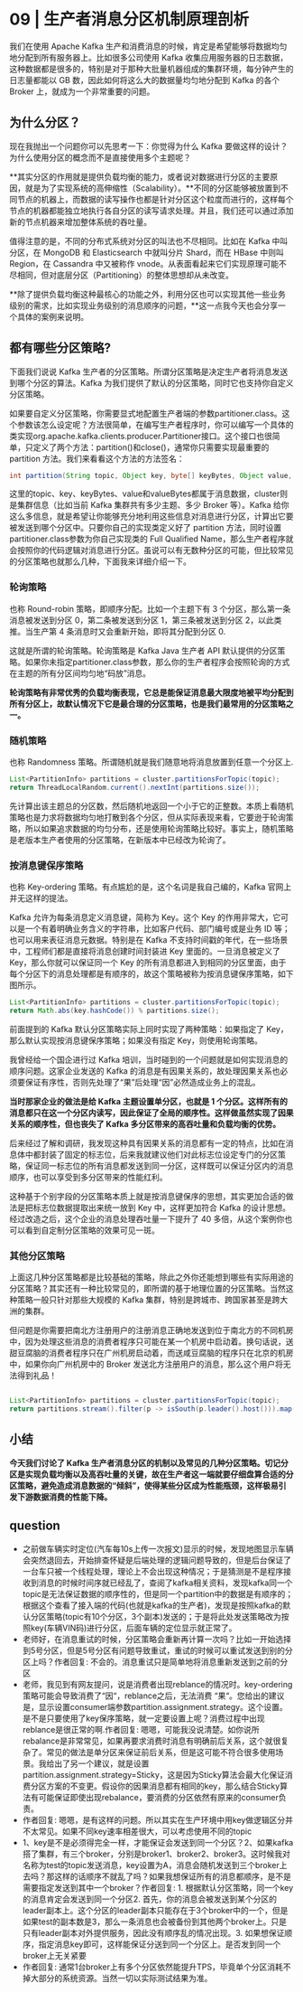 # 09 | 生产者消息分区机制原理剖析

我们在使用 Apache Kafka 生产和消费消息的时候，肯定是希望能够将数据均匀地分配到所有服务器上。比如很多公司使用 Kafka 收集应用服务器的日志数据，这种数据都是很多的，特别是对于那种大批量机器组成的集群环境，每分钟产生的日志量都能以 GB 数，因此如何将这么大的数据量均匀地分配到 Kafka 的各个 Broker 上，就成为一个非常重要的问题。

## 为什么分区？

现在我抛出一个问题你可以先思考一下：你觉得为什么 Kafka 要做这样的设计？为什么使用分区的概念而不是直接使用多个主题呢？

**其实分区的作用就是提供负载均衡的能力，或者说对数据进行分区的主要原因，就是为了实现系统的高伸缩性（Scalability）。**不同的分区能够被放置到不同节点的机器上，而数据的读写操作也都是针对分区这个粒度而进行的，这样每个节点的机器都能独立地执行各自分区的读写请求处理。并且，我们还可以通过添加新的节点机器来增加整体系统的吞吐量。

值得注意的是，不同的分布式系统对分区的叫法也不尽相同。比如在 Kafka 中叫分区，在 MongoDB 和 Elasticsearch 中就叫分片 Shard，而在 HBase 中则叫 Region，在 Cassandra 中又被称作 vnode。从表面看起来它们实现原理可能不尽相同，但对底层分区（Partitioning）的整体思想却从未改变。

**除了提供负载均衡这种最核心的功能之外，利用分区也可以实现其他一些业务级别的需求，比如实现业务级别的消息顺序的问题，**这一点我今天也会分享一个具体的案例来说明。

## 都有哪些分区策略?

下面我们说说 Kafka 生产者的分区策略。所谓分区策略是决定生产者将消息发送到哪个分区的算法。Kafka 为我们提供了默认的分区策略，同时它也支持你自定义分区策略。

如果要自定义分区策略，你需要显式地配置生产者端的参数partitioner.class。这个参数该怎么设定呢？方法很简单，在编写生产者程序时，你可以编写一个具体的类实现org.apache.kafka.clients.producer.Partitioner接口。这个接口也很简单，只定义了两个方法：partition()和close()，通常你只需要实现最重要的 partition 方法。我们来看看这个方法的方法签名：

```java
int partition(String topic, Object key, byte[] keyBytes, Object value, byte[] valueBytes, Cluster cluster);
```

这里的topic、key、keyBytes、value和valueBytes都属于消息数据，cluster则是集群信息（比如当前 Kafka 集群共有多少主题、多少 Broker 等）。Kafka 给你这么多信息，就是希望让你能够充分地利用这些信息对消息进行分区，计算出它要被发送到哪个分区中。只要你自己的实现类定义好了 partition 方法，同时设置partitioner.class参数为你自己实现类的 Full Qualified Name，那么生产者程序就会按照你的代码逻辑对消息进行分区。虽说可以有无数种分区的可能，但比较常见的分区策略也就那么几种，下面我来详细介绍一下。

### 轮询策略

也称 Round-robin 策略，即顺序分配。比如一个主题下有 3 个分区，那么第一条消息被发送到分区 0，第二条被发送到分区 1，第三条被发送到分区 2，以此类推。当生产第 4 条消息时又会重新开始，即将其分配到分区 0.

这就是所谓的轮询策略。轮询策略是 Kafka Java 生产者 API 默认提供的分区策略。如果你未指定partitioner.class参数，那么你的生产者程序会按照轮询的方式在主题的所有分区间均匀地“码放”消息。

**轮询策略有非常优秀的负载均衡表现，它总是能保证消息最大限度地被平均分配到所有分区上，故默认情况下它是最合理的分区策略，也是我们最常用的分区策略之一。**

### 随机策略

也称 Randomness 策略。所谓随机就是我们随意地将消息放置到任意一个分区上.

```java
List<PartitionInfo> partitions = cluster.partitionsForTopic(topic);
return ThreadLocalRandom.current().nextInt(partitions.size());
```

先计算出该主题总的分区数，然后随机地返回一个小于它的正整数。本质上看随机策略也是力求将数据均匀地打散到各个分区，但从实际表现来看，它要逊于轮询策略，所以如果追求数据的均匀分布，还是使用轮询策略比较好。事实上，随机策略是老版本生产者使用的分区策略，在新版本中已经改为轮询了。

### 按消息键保序策略

也称 Key-ordering 策略。有点尴尬的是，这个名词是我自己编的，Kafka 官网上并无这样的提法。

Kafka 允许为每条消息定义消息键，简称为 Key。这个 Key 的作用非常大，它可以是一个有着明确业务含义的字符串，比如客户代码、部门编号或是业务 ID 等；也可以用来表征消息元数据。特别是在 Kafka 不支持时间戳的年代，在一些场景中，工程师们都是直接将消息创建时间封装进 Key 里面的。一旦消息被定义了 Key，那么你就可以保证同一个 Key 的所有消息都进入到相同的分区里面，由于每个分区下的消息处理都是有顺序的，故这个策略被称为按消息键保序策略，如下图所示。

```java
List<PartitionInfo> partitions = cluster.partitionsForTopic(topic);
return Math.abs(key.hashCode()) % partitions.size();
```

前面提到的 Kafka 默认分区策略实际上同时实现了两种策略：如果指定了 Key，那么默认实现按消息键保序策略；如果没有指定 Key，则使用轮询策略。

我曾经给一个国企进行过 Kafka 培训，当时碰到的一个问题就是如何实现消息的顺序问题。这家企业发送的 Kafka 的消息是有因果关系的，故处理因果关系也必须要保证有序性，否则先处理了“果”后处理“因”必然造成业务上的混乱。

**当时那家企业的做法是给 Kafka 主题设置单分区，也就是 1 个分区。这样所有的消息都只在这一个分区内读写，因此保证了全局的顺序性。这样做虽然实现了因果关系的顺序性，但也丧失了 Kafka 多分区带来的高吞吐量和负载均衡的优势。**

后来经过了解和调研，我发现这种具有因果关系的消息都有一定的特点，比如在消息体中都封装了固定的标志位，后来我就建议他们对此标志位设定专门的分区策略，保证同一标志位的所有消息都发送到同一分区，这样既可以保证分区内的消息顺序，也可以享受到多分区带来的性能红利。

这种基于个别字段的分区策略本质上就是按消息键保序的思想，其实更加合适的做法是把标志位数据提取出来统一放到 Key 中，这样更加符合 Kafka 的设计思想。经过改造之后，这个企业的消息处理吞吐量一下提升了 40 多倍，从这个案例你也可以看到自定制分区策略的效果可见一斑。

### 其他分区策略

上面这几种分区策略都是比较基础的策略，除此之外你还能想到哪些有实际用途的分区策略？其实还有一种比较常见的，即所谓的基于地理位置的分区策略。当然这种策略一般只针对那些大规模的 Kafka 集群，特别是跨城市、跨国家甚至是跨大洲的集群。

但问题是你需要把南北方注册用户的注册消息正确地发送到位于南北方的不同机房中，因为处理这些消息的消费者程序只可能在某一个机房中启动着。换句话说，送甜豆腐脑的消费者程序只在广州机房启动着，而送咸豆腐脑的程序只在北京的机房中，如果你向广州机房中的 Broker 发送北方注册用户的消息，那么这个用户将无法得到礼品！

```java

List<PartitionInfo> partitions = cluster.partitionsForTopic(topic);
return partitions.stream().filter(p -> isSouth(p.leader().host())).map(PartitionInfo::partition).findAny().get();
```

## 小结

**今天我们讨论了 Kafka 生产者消息分区的机制以及常见的几种分区策略。切记分区是实现负载均衡以及高吞吐量的关键，故在生产者这一端就要仔细盘算合适的分区策略，避免造成消息数据的“倾斜”，使得某些分区成为性能瓶颈，这样极易引发下游数据消费的性能下降。**

## question

- 之前做车辆实时定位(汽车每10s上传一次报文)显示的时候，发现地图显示车辆会突然退回去，开始排查怀疑是后端处理的逻辑问题导致的，但是后台保证了一台车只被一个线程处理，理论上不会出现这种情况；于是猜测是不是程序接收到消息的时候时间序就已经乱了，查阅了kafka相关资料，发现kafka同一个topic是无法保证数据的顺序性的，但是同一个partition中的数据是有顺序的；根据这个查看了接入端的代码(也就是kafka的生产者)，发现是按照kafka的默认分区策略(topic有10个分区，3个副本)发送的；于是将此处发送策略改为按照key(车辆VIN码)进行分区，后面车辆的定位显示就正常了。
- 老师好，在消息重试的时候，分区策略会重新再计算一次吗？比如一开始选择到5号分区，但是5号分区有问题导致重试，重试的时候可以重试发送到别的分区上吗？作者回复: 不会的。消息重试只是简单地将消息重新发送到之前的分区
- 老师，我见到有网友提问，说是消费者出现reblance的情况时。key-ordering策略可能会导致消费了“因“，reblance之后，无法消费 “果“。您给出的建议是，显示设置consumer端参数partition.assignment.strategy。这个设置。是不是只要使用了key保序策略，就一定要设置上呢？消费过程中出现reblance是很正常的啊.作者回复: 嗯嗯，可能我没说清楚。如你说所rebalance是非常常见，如果再要求消费时消息有明确前后关系，这个就很复杂了。常见的做法是单分区来保证前后关系，但是这可能不符合很多使用场景。我给出了另一个建议，就是设置partition.assignment.strategy=Sticky，这是因为Sticky算法会最大化保证消费分区方案的不变更。假设你的因果消息都有相同的key，那么结合Sticky算法有可能保证即使出现rebalance，要消费的分区依然有原来的consumer负责。
- 作者回复: 嗯嗯，是有这样的问题。所以其实在生产环境中用key做逻辑区分并不太常见。如果不同key速率相差很大，可以考虑使用不同的topic
- 1、key是不是必须得完全一样，才能保证会发送到同一个分区？2、如果kafka搭了集群，有三个broker，分别是broker1、broker2、broker3。这时候我对名称为test的topic发送消息，key设置为A，消息会随机发送到三个broker上去吗？那这样的话顺序不就乱了吗？如果我想保证所有的消息都顺序，是不是需要指定发送到其中一个broker？作者回复: 1. 根据默认分区策略，同一个key的消息肯定会发送到同一个分区2. 首先，你的消息会被发送到某个分区的leader副本上。这个分区的leader副本只能存在于3个broker中的一个，但是如果test的副本数是3，那么一条消息也会被备份到其他两个broker上。只是只有leader副本对外提供服务，因此没有顺序乱的情况出现。3. 如果想保证顺序，指定消息key即可，这样能保证分送到同一个分区上。是否发到同一个broker上无关紧要
- 作者回复: 通常1台broker上有多个分区依然能提升TPS，毕竟单个分区消耗不掉大部分的系统资源。当然一切以实际测试结果为准。





